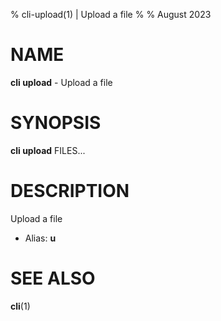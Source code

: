 % cli-upload(1) | Upload a file
% 
% August 2023

NAME
==================================================

**cli upload** - Upload a file

SYNOPSIS
==================================================

**cli upload** FILES...

DESCRIPTION
==================================================

Upload a file

- Alias: **u**

SEE ALSO
==================================================

**cli**(1)



